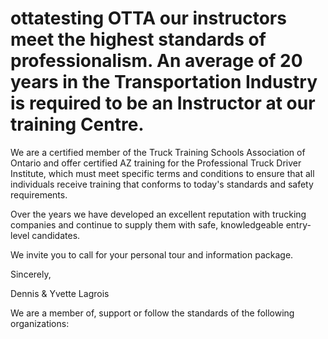 # ottatesting OTTA our instructors meet the highest standards of professionalism. An average of 20 years in the Transportation Industry is required to be an Instructor at our training Centre.

 

We are a certified member of the Truck Training Schools Association of Ontario and offer certified AZ training for the Professional Truck Driver Institute, which must meet specific terms and conditions to ensure that all individuals receive training that conforms to today's standards and safety requirements.


Over the years we have developed an excellent reputation with trucking companies and continue to supply them with safe, knowledgeable entry-level candidates.

 

We invite you to call for your personal tour and information package.

 

Sincerely,

Dennis & Yvette Lagrois

 

We are a member of, support or follow the standards of the following organizations:
